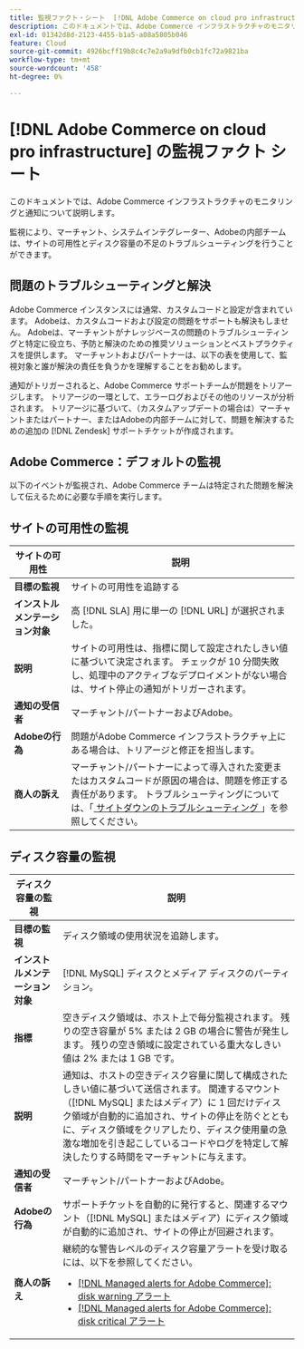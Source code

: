 ```yaml
---
title: 監視ファクト・シート  [!DNL Adobe Commerce on cloud pro infrastructure]
description: このドキュメントでは、Adobe Commerce インフラストラクチャのモニタリングと通知について説明します。
exl-id: 01342d8d-2123-4455-b1a5-a08a5805b046
feature: Cloud
source-git-commit: 4926bcff19b8c4c7e2a9a9dfb0cb1fc72a9821ba
workflow-type: tm+mt
source-wordcount: '458'
ht-degree: 0%

---
```



# [!DNL Adobe Commerce on cloud pro infrastructure] の監視ファクト シート

このドキュメントでは、Adobe Commerce インフラストラクチャのモニタリングと通知について説明します。

監視により、マーチャント、システムインテグレーター、Adobeの内部チームは、サイトの可用性とディスク容量の不足のトラブルシューティングを行うことができます。

## 問題のトラブルシューティングと解決

Adobe Commerce インスタンスには通常、カスタムコードと設定が含まれています。 Adobeは、カスタムコードおよび設定の問題をサポートも解決もしません。 Adobeは、マーチャントがナレッジベースの問題のトラブルシューティングと特定に役立ち、予防と解決のための推奨ソリューションとベストプラクティスを提供します。 マーチャントおよびパートナーは、以下の表を使用して、監視対象と誰が解決の責任を負うかを理解することをお勧めします。

通知がトリガーされると、Adobe Commerce サポートチームが問題をトリアージします。 トリアージの一環として、エラーログおよびその他のリソースが分析されます。 トリアージに基づいて、（カスタムアップデートの場合は）マーチャントまたはパートナー、またはAdobeの内部チームに対して、問題を解決するための追加の [!DNL Zendesk] サポートチケットが作成されます。

## Adobe Commerce：デフォルトの監視

以下のイベントが監視され、Adobe Commerce チームは特定された問題を解決して伝えるために必要な手順を実行します。

## サイトの可用性の監視

| サイトの可用性 | 説明 |
|------------|------------|
| **目標の監視** | サイトの可用性を追跡する |
| **インストルメンテーション対象** | 高 [!DNL SLA] 用に単一の [!DNL URL] が選択されました。 |
| **説明** | サイトの可用性は、指標に関して設定されたしきい値に基づいて決定されます。 チェックが 10 分間失敗し、処理中のアクティブなデプロイメントがない場合は、サイト停止の通知がトリガーされます。 |
| **通知の受信者** | マーチャント/パートナーおよびAdobe。 |
| **Adobeの行為** | 問題がAdobe Commerce インフラストラクチャ上にある場合は、トリアージと修正を担当します。 |
| **商人の訴え** | マーチャント/パートナーによって導入された変更またはカスタムコードが原因の場合は、問題を修正する責任があります。 トラブルシューティングについては、「[ サイトダウンのトラブルシューティング ](https://experienceleague.adobe.com/docs/commerce-knowledge-base/kb/troubleshooting/site-down-or-unresponsive/magento-site-down-troubleshooter.html)」を参照してください。 |

## ディスク容量の監視

| ディスク容量の監視 | 説明 |
|------------|------------|
| **目標の監視** | ディスク領域の使用状況を追跡します。 |
| **インストルメンテーション対象** | [!DNL MySQL] ディスクとメディア ディスクのパーティション。 |
| **指標** | 空きディスク領域は、ホスト上で毎分監視されます。 残りの空き容量が 5% または 2 GB の場合に警告が発生します。 残りの空き領域に設定されている重大なしきい値は 2% または 1 GB です。 |
| **説明** | 通知は、ホストの空きディスク容量に関して構成されたしきい値に基づいて送信されます。 関連するマウント（[!DNL MySQL] またはメディア）に 1 回だけディスク領域が自動的に追加され、サイトの停止を防ぐとともに、ディスク領域をクリアしたり、ディスク使用量の急激な増加を引き起こしているコードやログを特定して解決したりする時間をマーチャントに与えます。 |
| **通知の受信者** | マーチャント/パートナーおよびAdobe。 |
| **Adobeの行為** | サポートチケットを自動的に発行すると、関連するマウント（[!DNL MySQL] またはメディア）にディスク領域が自動的に追加され、サイトの停止が回避されます。 |
| **商人の訴え** | 継続的な警告レベルのディスク容量アラートを受け取るには、以下を参照してください。 <ul><li>[[!DNL Managed alerts for Adobe Commerce]: disk warning アラート ](https://experienceleague.adobe.com/docs/commerce-knowledge-base/kb/support-tools/managed-alerts/managed-alerts-for-magento-commerce-disk-warning-alert.html)</li><li>[[!DNL Managed alerts for Adobe Commerce]: disk critical アラート ](https://experienceleague.adobe.com/docs/commerce-knowledge-base/kb/support-tools/managed-alerts/managed-alerts-for-magento-commerce-disk-critical-alert.html) </li></ul> |
